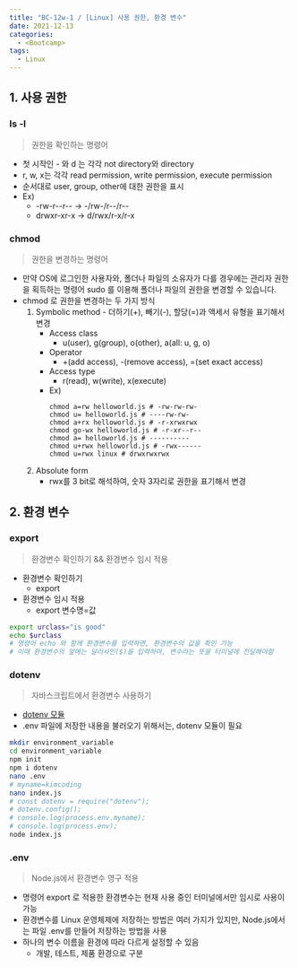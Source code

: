 ```yaml
---
title: "BC-12w-1 / [Linux] 사용 권한, 환경 변수"
date: 2021-12-13
categories:
  - <Bootcamp>
tags:
  - Linux
---
```


## 1. 사용 권한

### ls -l

> 권한을 확인하는 명령어

- 첫 시작인 - 와 d 는 각각 not directory와 directory
- r, w, x는 각각 read permission, write permission, execute permission
- 순서대로 user, group, other에 대한 권한을 표시
- Ex)
  - -rw-r--r-- -> -/rw-/r--/r--
  - drwxr-xr-x -> d/rwx/r-x/r-x

### chmod

> 권한을 변경하는 명령어

- 만약 OS에 로그인한 사용자와, 폴더나 파일의 소유자가 다를 경우에는 관리자 권한을 획득하는 명령어 sudo 를 이용해 폴더나 파일의 권한을 변경할 수 있습니다.
- chmod 로 권한을 변경하는 두 가지 방식
  1. Symbolic method - 더하기(+), 빼기(-), 할당(=)과 액세서 유형을 표기해서 변경
     - Access class
       - u(user), g(group), o(other), a(all: u, g, o)
     - Operator
       - \+(add access), -(remove access), =(set exact access)
     - Access type
       - r(read), w(write), x(execute)
     - Ex)
       ```
       chmod a=rw helloworld.js # -rw-rw-rw-
       chmod u= helloworld.js # ----rw-rw-
       chmod a+rx helloworld.js # -r-xrwxrwx
       chmod go-wx helloworld.js # -r-xr--r--
       chmod a= helloworld.js # ----------
       chmod u+rwx helloworld.js # -rwx------
       chmod u=rwx linux # drwxrwxrwx
       ```
  2. Absolute form
     - rwx를 3 bit로 해석하여, 숫자 3자리로 권한을 표기해서 변경

## 2. 환경 변수

### export

> 환경변수 확인하기 && 환경변수 임시 적용

- 환경변수 확인하기
  - export
- 환경변수 임시 적용
  - export 변수명=값

```bash
export urclass="is good"
echo $urclass
# 명령어 echo 와 함께 환경변수를 입력하면, 환경변수의 값을 확인 가능
# 이때 환경변수의 앞에는 달러사인($)을 입력하여, 변수라는 뜻을 터미널에 전달해야함
```

### dotenv

> 자바스크립트에서 환경변수 사용하기

- [dotenv 모듈](https://www.npmjs.com/package/dotenv#Config)
- .env 파일에 저장한 내용을 불러오기 위해서는, dotenv 모듈이 필요

```bash
mkdir environment_variable
cd environment_variable
npm init
npm i dotenv
nano .env
# myname=kimcoding
nano index.js
# const dotenv = require("dotenv");
# dotenv.config();
# console.log(process.env.myname);
# console.log(process.env);
node index.js
```

### .env

> Node.js에서 환경변수 영구 적용

- 명령어 export 로 적용한 환경변수는 현재 사용 중인 터미널에서만 임시로 사용이 가능
- 환경변수를 Linux 운영체제에 저장하는 방법은 여러 가지가 있지만, Node.js에서는 파일 .env를 만들어 저장하는 방법을 사용
- 하나의 변수 이름을 환경에 따라 다르게 설정할 수 있음
  - 개발, 테스트, 제품 환경으로 구분

